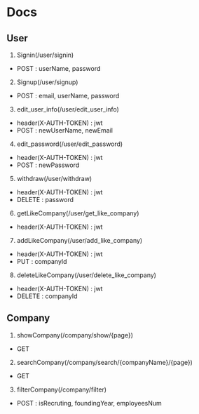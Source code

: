 # Docs

## User

1. Signin(/user/signin)

* POST : userName, password

2. Signup(/user/signup)

* POST : email, userName, password

3. edit_user_info(/user/edit_user_info)

* header(X-AUTH-TOKEN) : jwt
* POST : newUserName, newEmail

4. edit_password(/user/edit_password)

* header(X-AUTH-TOKEN) : jwt
* POST : newPassword

5. withdraw(/user/withdraw)

* header(X-AUTH-TOKEN) : jwt
* DELETE : password

6. getLikeCompany(/user/get_like_company)

* header(X-AUTH-TOKEN) : jwt

7. addLikeCompany(/user/add_like_company)

* header(X-AUTH-TOKEN) : jwt
* PUT : companyId

8. deleteLikeCompany(/user/delete_like_company)

* header(X-AUTH-TOKEN) : jwt
* DELETE : companyId

## Company

1. showCompany(/company/show/{page})

* GET

2. searchCompany(/company/search/{companyName}/{page})

* GET

3. filterCompany(/company/filter)

* POST : isRecruting, foundingYear, employeesNum